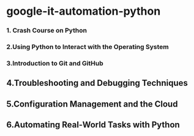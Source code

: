 # google-it-automation-python
### 1. Crash Course on Python
### 2.Using Python to Interact with the Operating System
### 3.Introduction to Git and GitHub
## 4.Troubleshooting and Debugging Techniques
## 5.Configuration Management and the Cloud
## 6.Automating Real-World Tasks with Python

